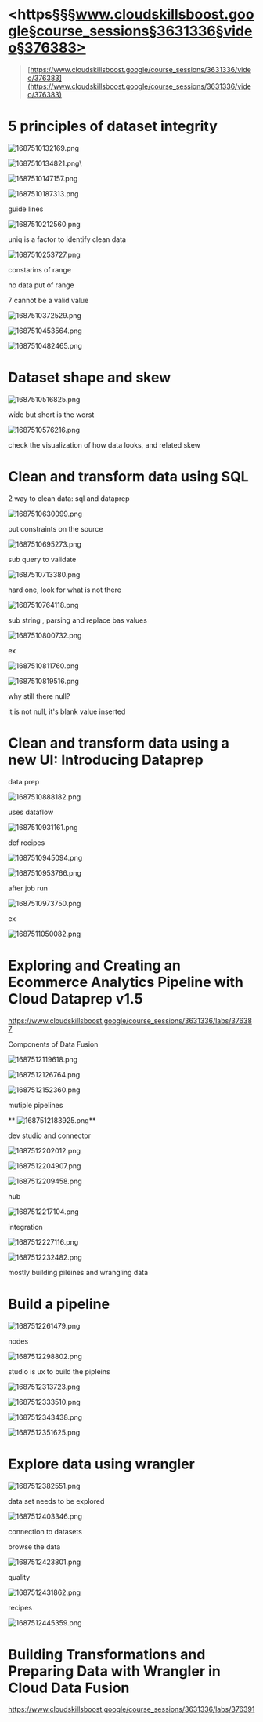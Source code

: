 # <https§§§www.cloudskillsboost.google§course_sessions§3631336§video§376383>

> [https://www.cloudskillsboost.google/course_sessions/3631336/video/376383](https://www.cloudskillsboost.google/course_sessions/3631336/video/376383)

# 5 principles of dataset integrity

![1687510132169.png](./1687510132169.png)

![1687510134821.png](./1687510134821.png)\

![1687510147157.png](./1687510147157.png)

![1687510187313.png](./1687510187313.png)

guide lines

![1687510212560.png](./1687510212560.png)

uniq is a factor to identify clean data

![1687510253727.png](./1687510253727.png)

constarins of range

no data put of range

7  cannot be a valid value

![1687510372529.png](./1687510372529.png)

![1687510453564.png](./1687510453564.png)

![1687510482465.png](./1687510482465.png)

# Dataset shape and skew

![1687510516825.png](./1687510516825.png)

wide but short is the worst

![1687510576216.png](./1687510576216.png)

check the visualization of how data looks, and related skew

# Clean and transform data using SQL

2 way to clean data: sql and dataprep

![1687510630099.png](./1687510630099.png)

put constraints on the source

![1687510695273.png](./1687510695273.png)

sub query to validate

![1687510713380.png](./1687510713380.png)

hard one, look for what is not there

![1687510764118.png](./1687510764118.png)

sub string , parsing and replace bas values

![1687510800732.png](./1687510800732.png)

ex

![1687510811760.png](./1687510811760.png)

![1687510819516.png](./1687510819516.png)

why still there null?

it is not null, it's blank value inserted

# Clean and transform data using a new UI: Introducing Dataprep

data prep

![1687510888182.png](./1687510888182.png)

uses dataflow

![1687510931161.png](./1687510931161.png)

def recipes

![1687510945094.png](./1687510945094.png)

![1687510953766.png](./1687510953766.png)

after job run

![1687510973750.png](./1687510973750.png)

ex

![1687511050082.png](./1687511050082.png)

# Exploring and Creating an Ecommerce Analytics Pipeline with Cloud Dataprep v1.5

https://www.cloudskillsboost.google/course_sessions/3631336/labs/376387


Components of Data Fusion

 ![1687512119618.png](./1687512119618.png)



 ![1687512126764.png](./1687512126764.png)



 ![1687512152360.png](./1687512152360.png)

mutiple pipelines

** ![1687512183925.png](./1687512183925.png)**

dev studio and connector

 ![1687512202012.png](./1687512202012.png)

 ![1687512204907.png](./1687512204907.png)



 ![1687512209458.png](./1687512209458.png)

hub


 ![1687512217104.png](./1687512217104.png)

integration





![1687512227116.png](./1687512227116.png)


 ![1687512232482.png](./1687512232482.png)



mostly  building pileines and wrangling data


# Build a pipeline

 ![1687512261479.png](./1687512261479.png)



nodes

 ![1687512298802.png](./1687512298802.png)

studio is ux to build the pipleins

 ![1687512313723.png](./1687512313723.png)


 ![1687512333510.png](./1687512333510.png)



 ![1687512343438.png](./1687512343438.png)


 ![1687512351625.png](./1687512351625.png)



# Explore data using wrangler


 ![1687512382551.png](./1687512382551.png)

data set needs to be explored

 ![1687512403346.png](./1687512403346.png)

connection to datasets

browse the data

 ![1687512423801.png](./1687512423801.png)

quality

 ![1687512431862.png](./1687512431862.png)


recipes



 ![1687512445359.png](./1687512445359.png)


# Building Transformations and Preparing Data with Wrangler in Cloud Data Fusion

https://www.cloudskillsboost.google/course_sessions/3631336/labs/376391
